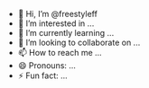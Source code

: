 - 👋 Hi, I’m @freestyleff
- 👀 I’m interested in ...
- 🌱 I’m currently learning ...
- 💞️ I’m looking to collaborate on ...
- 📫 How to reach me ...
- 😄 Pronouns: ...
- ⚡ Fun fact: ...

<!---
freestyleff/freestyleff is a ✨ special ✨ repository because its `README.md` (this file) appears on your GitHub profile.
You can click the Preview link to take a look at your changes.
--->
